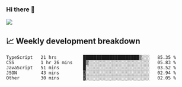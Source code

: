 ### Hi there 👋
<img align="center" src="https://github-readme-stats.vercel.app/api?username=Tumao727&show_icons=true&hide_title=true&theme=dracula" />


## 📈 Weekly development breakdown
<!--START_SECTION:waka-->

```text
TypeScript   21 hrs          █████████████████████▒░░░   85.35 %
CSS          1 hr 26 mins    █▒░░░░░░░░░░░░░░░░░░░░░░░   05.83 %
JavaScript   51 mins         █░░░░░░░░░░░░░░░░░░░░░░░░   03.52 %
JSON         43 mins         ▓░░░░░░░░░░░░░░░░░░░░░░░░   02.94 %
Other        30 mins         ▓░░░░░░░░░░░░░░░░░░░░░░░░   02.05 %
```

<!--END_SECTION:waka-->